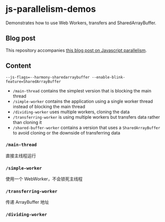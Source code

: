 # js-parallelism-demos
Demonstrates how to use Web Workers, transfers and SharedArrayBuffer. 

##  Blog post 

This repository accompanies [this blog post on Javascript parallelism](http://50linesofco.de/post/2017-02-01-javascript-in-parallel-web-workers-transferables-and-sharedarraybuffer). 

## Content 

`--js-flags=--harmony-sharedarraybuffer --enable-blink-feature=SharedArrayBuffer`

* `/main-thread` contains the simplest version that is blocking the main thread
* `/simple-worker` contains the application using a single worker thread instead of blocking the main thread
* `/dividing-worker` uses multiple workers, cloning the data
* `/transferring-worker` is using multiple workers but transfers data rather than cloning it
* `/shared-buffer-worker` contains a version that uses a `SharedArrayBuffer` to avoid cloning or the downside of transferring data

### `/main-thread`

直接主线程运行

### `/simple-worker`

使用一个 WebWorker，不会锁死主线程

### `/transferring-worker` 

传递 ArrayBuffer 地址

### `/dividing-worker`







